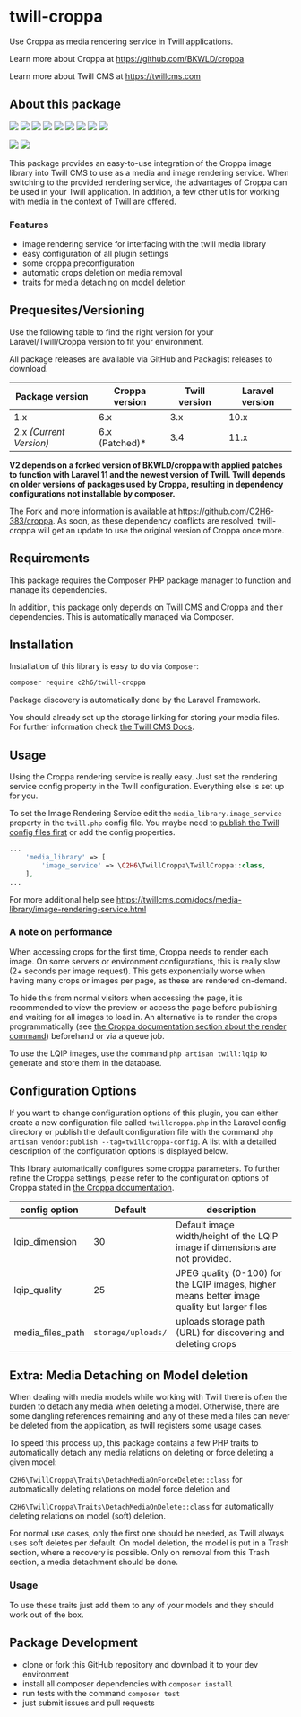 # twill-croppa

Use Croppa as media rendering service in Twill applications.

Learn more about Croppa at https://github.com/BKWLD/croppa

Learn more about Twill CMS at https://twillcms.com

## About this package

![](https://img.shields.io/github/license/C2H6-383/twill-croppa)
![](https://img.shields.io/github/realese/C2H6-383/twill-croppa.svg)
![](https://img.shields.io/github/release-date/c2h6-383/twill-croppa)
![](https://img.shields.io/github/commits-since/C2H6-383/twill-croppa/latest.svg)
![](https://img.shields.io/github/forks/C2H6-383/twill-croppa.svg)
![](https://img.shields.io/github/stars/C2H6-383/twill-croppa.svg)
![](https://img.shields.io/github/issues/C2H6-383/twill-croppa.svg)
![](https://img.shields.io/github/issues-pr/C2H6-383/twill-croppa.svg)
![](https://img.shields.io/github/commits-since/C2H6-383/twill-croppa.svg)

<!-- ![](https://img.shields.io/github/actions/workflow/status/C2H6-383/twill-croppa/:workflow.svg) -->

![](https://img.shields.io/packagist/v/c2h6/twill-croppa.svg)
![](https://img.shields.io/packagist/dt/c2h6/twill-croppa.svg)

This package provides an easy-to-use integration of the Croppa image library into Twill CMS to use as a media and image rendering service.
When switching to the provided rendering service, the advantages of Croppa can be used in your Twill application. In addition, a few other utils for working with media in the context of Twill are offered.

### Features

- image rendering service for interfacing with the twill media library
- easy configuration of all plugin settings
- some croppa preconfiguration
- automatic crops deletion on media removal
- traits for media detaching on model deletion

## Prequesites/Versioning

Use the following table to find the right version for your Laravel/Twill/Croppa version to fit your environment.

All package releases are available via GitHub and Packagist releases to download.

| Package version         | Croppa version  | Twill version | Laravel version |
| ----------------------- | --------------- | ------------- | --------------- |
| 1.x                     | 6.x             | 3.x           | 10.x            |
| 2.x _(Current Version)_ | 6.x (Patched)\* | 3.4           | 11.x            |

**V2 depends on a forked version of BKWLD/croppa with applied patches to function with Laravel 11 and the newest version of Twill. Twill depends on older versions of packages used by Croppa, resulting in dependency configurations not installable by composer.** 

The Fork and more information is available at https://github.com/C2H6-383/croppa. As soon, as these dependency conflicts are resolved, twill-croppa will get an update to use the original version of Croppa once more.

## Requirements

This package requires the Composer PHP package manager to function and manage its dependencies.

In addition, this package only depends on Twill CMS and Croppa and their dependencies. This is automatically managed via Composer.

## Installation

Installation of this library is easy to do via `Composer`:

```bash
composer require c2h6/twill-croppa
```

Package discovery is automatically done by the Laravel Framework.

You should already set up the storage linking for storing your media files. For further information check [the Twill CMS Docs](https://twillcms.com/docs/getting-started/installation.html).

## Usage

Using the Croppa rendering service is really easy. Just set the rendering service config property in the Twill configuration. Everything else is set up for you.

To set the Image Rendering Service edit the `media_library.image_service` property in the `twill.php` config file. You maybe need to [publish the Twill config files first](https://twillcms.com/docs/getting-started/configuration.html) or add the config properties.

```php
...
    'media_library' => [
        'image_service' => \C2H6\TwillCroppa\TwillCroppa::class,
    ],
...
```

For more additional help see https://twillcms.com/docs/media-library/image-rendering-service.html

### A note on performance

When accessing crops for the first time, Croppa needs to render each image. On some servers or environment configurations, this is really slow (2+ seconds per image request). This gets exponentially worse when having many crops or images per page, as these are rendered on-demand.

To hide this from normal visitors when accessing the page, it is recommended to view the preview or access the page before publishing and waiting for all images to load in. An alternative is to render the crops programmatically (see [the Croppa documentation section about the render command](https://github.com/BKWLD/croppa?tab=readme-ov-file#cropparendercropurl)) beforehand or via a queue job.

To use the LQIP images, use the command `php artisan twill:lqip` to generate and store them in the database.

## Configuration Options

If you want to change configuration options of this plugin, you can either create a new configuration file called `twillcroppa.php` in the Laravel config directory or publish the default configuration file with the command `php artisan vendor:publish --tag=twillcroppa-config`. A list with a detailed description of the configuration options is displayed below.

This library automatically configures some croppa parameters. To further refine the Croppa settings, please refer to the configuration options of Croppa stated in [the Croppa documentation](https://github.com/BKWLD/croppa).

| config option    | Default            | description                                                                                  |
| ---------------- | ------------------ | -------------------------------------------------------------------------------------------- |
| lqip_dimension   | 30                 | Default image width/height of the LQIP image if dimensions are not provided.                 |
| lqip_quality     | 25                 | JPEG quality (0-100) for the LQIP images, higher means better image quality but larger files |
| media_files_path | `storage/uploads/` | uploads storage path (URL) for discovering and deleting crops                                |

## Extra: Media Detaching on Model deletion

When dealing with media models while working with Twill there is often the burden to detach any media when deleting a model. Otherwise, there are some dangling references remaining and any of these media files can never be deleted from the application, as twill registers some usage cases.

To speed this process up, this package contains a few PHP traits to automatically detach any media relations on deleting or force deleting a given model:

`C2H6\TwillCroppa\Traits\DetachMediaOnForceDelete::class` for automatically deleting relations on model force deletion and

`C2H6\TwillCroppa\Traits\DetachMediaOnDelete::class` for automatically deleting relations on model (soft) deletion.

For normal use cases, only the first one should be needed, as Twill always uses soft deletes per default. On model deletion, the model is put in a Trash section, where a recovery is possible. Only on removal from this Trash section, a media detachment should be done.

### Usage

To use these traits just add them to any of your models and they should work out of the box.

## Package Development

- clone or fork this GitHub repository and download it to your dev environment
- install all composer dependencies with `composer install`
- run tests with the command `composer test`
- just submit issues and pull requests
